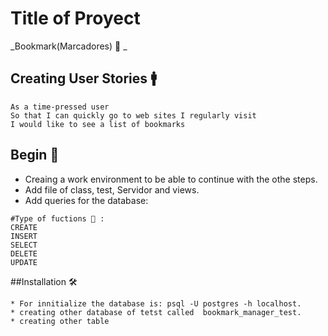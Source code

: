 # Title of Proyect
_Bookmark(Marcadores) 📑 _
## Creating User Stories 🚹
```
As a time-pressed user
So that I can quickly go to web sites I regularly visit
I would like to see a list of bookmarks
```
## Begin 🔧
* Creaing a work environment to be able to continue with the othe steps.
* Add file of class, test, Servidor and views.
* Add queries for the database:
```
#Type of fuctions 📁 :
CREATE 
INSERT
SELECT
DELETE
UPDATE
```
##Installation 🛠️
```
* For innitialize the database is: psql -U postgres -h localhost.
* creating other database of tetst called  bookmark_manager_test.
* creating other table 
```
